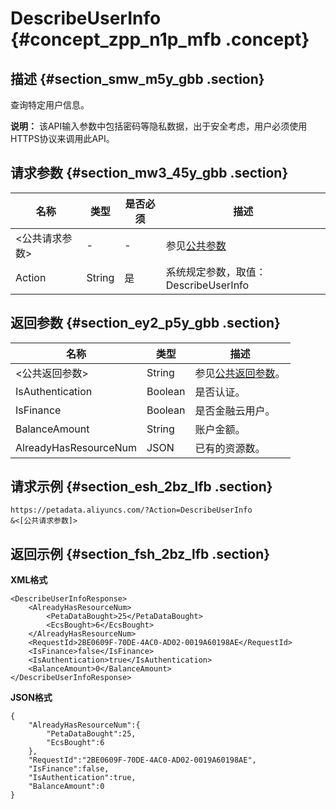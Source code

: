 # DescribeUserInfo {#concept_zpp_n1p_mfb .concept}

## 描述 {#section_smw_m5y_gbb .section}

查询特定用户信息。

**说明：** 该API输入参数中包括密码等隐私数据，出于安全考虑，用户必须使用HTTPS协议来调用此API。

## 请求参数 {#section_mw3_45y_gbb .section}

|名称|类型|是否必须|描述|
|--|--|----|--|
|<公共请求参数\>|-|-|参见[公共参数](cn.zh-CN/API参考/公共参数.md#)|
|Action|String|是|系统规定参数，取值：DescribeUserInfo|

## 返回参数 {#section_ey2_p5y_gbb .section}

|名称|类型|描述|
|--|--|--|
|<公共返回参数\>|String|参见[公共返回参数](cn.zh-CN/API参考/公共参数.md#section_hs4_m3y_gbb)。|
|IsAuthentication|Boolean|是否认证。|
|IsFinance|Boolean|是否金融云用户。|
|BalanceAmount|String|账户金额。|
|AlreadyHasResourceNum|JSON|已有的资源数。|

## 请求示例 {#section_esh_2bz_lfb .section}

```
https://petadata.aliyuncs.com/?Action=DescribeUserInfo
&<[公共请求参数]>
```

## 返回示例 {#section_fsh_2bz_lfb .section}

**XML格式**

```
<DescribeUserInfoResponse>  
	<AlreadyHasResourceNum>
		<PetaDataBought>25</PetaDataBought>
		<EcsBought>6</EcsBought>
	</AlreadyHasResourceNum>
	<RequestId>2BE0609F-70DE-4AC0-AD02-0019A60198AE</RequestId>
	<IsFinance>false</IsFinance>
	<IsAuthentication>true</IsAuthentication>
	<BalanceAmount>0</BalanceAmount>
</DescribeUserInfoResponse>
```

**JSON格式**

```
{
    "AlreadyHasResourceNum":{
        "PetaDataBought":25,
        "EcsBought":6
    },
    "RequestId":"2BE0609F-70DE-4AC0-AD02-0019A60198AE",
    "IsFinance":false,
    "IsAuthentication":true,
    "BalanceAmount":0
}
```

